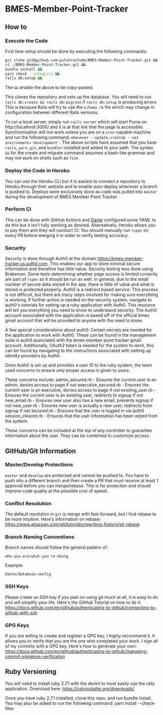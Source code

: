 # BMES-Member-Point-Tracker

## How to
### Execute the Code
First time setup should be done by executing the following commands:
```bash
git clone git@github.com:pulchroxloom/BMES-Member-Point-Tracker.git &&
cd ./BMES-Member-Point-Tracker.git &&
bundle install &&
yarn check --integrity &&
rails db:setup &&
```
The `&&` enable the above to be copy-pasted.

This clones the repository and sets up the database. You will need to run `rails db:create && rails db:migrate` if `rails db:setup` is producing errors. This is because Rails will try to use the `schema.rb` file which may change in configuration between different Rails versions.

To run a local server, simply run `rails server` which will start Puma on http://localhost:3000/ and it is at that link that the page is accessible. Synchronisation will not work unless you are on a `cron`-capable machine and run the following command: `whenever --update-crontab --set environment='development'`. The above scripts have assumed that you have `rails`, `yarn`, `git`, and `bundler` installed and added to your path. The syntax `&&` for the create and migrate command assumes a bash-like grammar and may not work on shells such as `fish`.

### Deploy the Code in Heroku
You can use the Heroku CLI but it is easiest to connect a repository to Heroku through their website and to enable auto-deploy whenever a branch is pushed to. Deploys were exclusively done as code was pulled into `master` during the development of BMES Member Point Tracker.

### Perform CI
This can be done with GitHub Actions and [Dante](https://github.com/pulchroxloom) configured some YAML to do this but it isn't fully working as desired. Alternatively, Heroku allows you to pay them and they will conduct CI. You should manually run `rspec` on every PR before merging it in order to verify testing accuracy.

### Security
Security is done through Auth0 at the domain https://bmes-member-tracker.us.auth0.com. This enables our app to store minimal secure information and therefore has little value. Security testing was done using Brakeman. Some tests determining whether page access is limited correctly are part of `rspec` so it should be run as well. In general, due to the small number of secure data stored in the app, there is little of value and what is stored is protected properly. Auth0 is a redirect based service. This process is not difficult, but there are many steps involved for making sure everything is working. If further action is needed on the security system, navigate to auth0's tutorials for setting up a ruby application with Auth0. This resource will tell you everything you need to know to understand security. The Auth0 account associated with the application is based off of the official bmes gmail account that will be provided to anyone with the need to know. 

A few special considerations about auth0:
Certain secrets are needed for the application to work with Auth0. These can be found in the management suite in auth0 associated with the bmes member point tracker gmail account. Additionally, OAuth2 token is needed for the system to work, this can be found by navigating to the instructions associated with setting up identity providers by Auth0. 

Once Auth0 is set up and provides a user ID to the ruby system, the team used concerns to ensure only proper access is given to users. 

These concerns include:
admin_secured.rb - Ensures the current user is an admin, denies access to page if not
executive_secured.rb - Ensures the current user is an executive, denies access to page if not
existing_user.rb - Ensures the current user is an existing user, redirects to signup if not
new_email.rb - Ensures new user also has a new email, prevents signup if not
new_user.rb - Ensures new user is actually a new user, redirects from signup if not
secured.rb - Ensures that the user is logged in via auth0
session_cleared.rb - Ensures that the user information has been wiped from the system.

These concerns can be included at the top of any controller to guarantee information about the user.
They can be combined to customize access.


## GitHub/Git Information
### Master/Develop Protections
`master` and `develop` are protected and cannot be pushed to. You have to push into a different branch and then create a PR that must receive at least 1 approval before you can merge/rebase. This is for protection and should improve code quality at the possible cost of speed.

### Conflict Resolution
The default resolution in `git` is merge with fast-forward, but I find rebase to be more intuitive. Here's information on rebase: https://www.atlassian.com/git/tutorials/rewriting-history/git-rebase

### Branch Naming Conventions
Branch names should follow the general pattern of:
```
who-you-are/what-you're-doing
```
Example:
```
dante/database-config
```

### SSH Keys
Please create an SSH key if you plan on using git much at all, it is easy to do and will simplify your life. Here's the GitHub Tutorial on how to do it:
https://docs.github.com/en/github/authenticating-to-github/connecting-to-github-with-ssh

### GPG Keys
If you are willing to create and register a GPG key, I highly recommend it. It allows you to verify that you are the one who completed your work. I sign all of my commits with a GPG key. Here's how to generate your own:
https://docs.github.com/en/github/authenticating-to-github/managing-commit-signature-verification

## Ruby Versioning
You will need to install ruby 2.7.1 with the devkit to most easily use the rails application.
Download here: https://rubyinstaller.org/downloads/

Once you have ruby 2.7.1 installed, clone this repo, and run bundle install.
You may also be asked to run the following command:
yarn install --check-files


